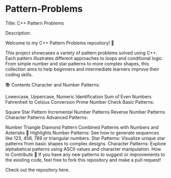 # Pattern-Problems
Title: C++ Pattern Problems

Description:

Welcome to my C++ Pattern Problems repository! 🚀

This project showcases a variety of pattern problems solved using C++. Each pattern illustrates different approaches to loops and conditional logic. From simple number and star patterns to more complex shapes, this collection aims to help beginners and intermediate learners improve their coding skills.

📚 Contents
Character and Number Patterns:

Lowercase, Uppercase, Numeric Identification
Sum of Even Numbers
Fahrenheit to Celsius Conversion
Prime Number Check
Basic Patterns:

Square Star Pattern
Incremental Number Patterns
Reverse Number Patterns
Character Patterns
Advanced Patterns:

Number Triangle
Diamond Pattern
Combined Patterns with Numbers and Asterisks
🌟 Highlights
Number Patterns: See how to generate sequences like 123, 456, 789 or triangular numbers.
Star Patterns: Visualize unique star patterns from basic shapes to complex designs.
Character Patterns: Explore alphabetical patterns using ASCII values and character manipulation.
How to Contribute 🤝
If you have any new patterns to suggest or improvements to the existing code, feel free to fork this repository and make a pull request!

Check out the repository here.
